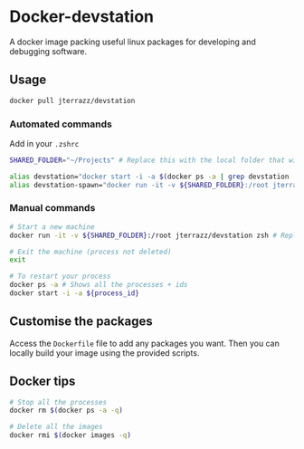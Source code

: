 # Docker-devstation

A docker image packing useful linux packages for developing and debugging software.

## Usage

```bash
docker pull jterrazz/devstation
```

### Automated commands

Add in your `.zshrc`
```bash
SHARED_FOLDER="~/Projects" # Replace this with the local folder that will be accessible inside the machine

alias devstation="docker start -i -a $(docker ps -a | grep devstation | head -1 | cut -f1 | awk '{print $1}')"
alias devstation-spawn="docker run -it -v ${SHARED_FOLDER}:/root jterrazz/devstation zsh"
```

### Manual commands

```bash
# Start a new machine
docker run -it -v ${SHARED_FOLDER}:/root jterrazz/devstation zsh # Replace ${SHARED_FOLDER}

# Exit the machine (process not deleted)
exit

# To restart your process
docker ps -a # Shows all the processes + ids
docker start -i -a ${process_id}
```

## Customise the packages

Access the `Dockerfile` file to add any packages you want. Then you can locally build your image using the provided scripts.

## Docker tips
```bash
# Stop all the processes
docker rm $(docker ps -a -q)

# Delete all the images
docker rmi $(docker images -q)
```
